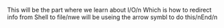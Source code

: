 This will be the part where we learn about I/O/n Which is how to redirect info from Shell to file/nwe will be useing the arrow symbl to do this/nEnd/n
